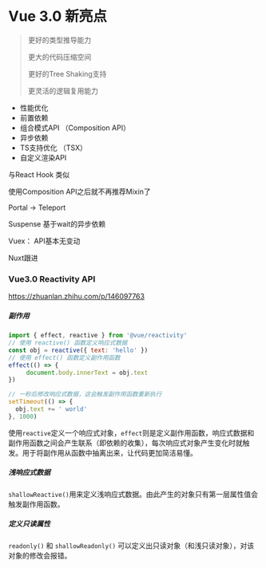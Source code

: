 # Vue 3.0 新亮点

> 更好的类型推导能力
>
> 更大的代码压缩空间
>
> 更好的Tree Shaking支持
>
> 更灵活的逻辑复用能力



* 性能优化
* 前置依赖
* 组合模式API  （Composition API）
* 异步依赖
* TS支持优化 （TSX）
* 自定义渲染API



与React Hook 类似

使用Composition API之后就不再推荐Mixin了

Portal -> Teleport

Suspense 基于wait的异步依赖

Vuex： API基本无变动

Nuxt跟进



### Vue3.0 Reactivity API

https://zhuanlan.zhihu.com/p/146097763

##### 副作用

```javascript
import { effect, reactive } from '@vue/reactivity'
// 使用 reactive() 函数定义响应式数据
const obj = reactive({ text: 'hello' })
// 使用 effect() 函数定义副作用函数
effect(() => {
     document.body.innerText = obj.text
})

// 一秒后修改响应式数据，这会触发副作用函数重新执行
setTimeout(() => {
  obj.text += ' world'
}, 1000)
```

使用`reactive`定义一个响应式对象，`effect`则是定义副作用函数，响应式数据和副作用函数之间会产生联系（即依赖的收集），每次响应式对象产生变化时就触发。用于将副作用从函数中抽离出来，让代码更加简洁易懂。



##### 浅响应式数据

`shallowReactive()`用来定义浅响应式数据。由此产生的对象只有第一层属性值会触发副作用函数。



##### 定义只读属性

`readonly()` 和 `shallowReadonly()` 可以定义出只读对象（和浅只读对象），对该对象的修改会报错。



